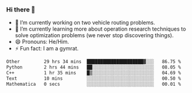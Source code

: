 ### Hi there 👋

- 🔭 I’m currently working on two vehicle routing problems.
- 🌱 I’m currently learning more about operation research techniques to solve optimization problems (we never stop discovering things).
- 😄 Pronouns: He/Him.
- ⚡ Fun fact: I am a gymrat.

<!-- - 📫 How to reach me: [oscarale930719@gmail.com](mailto:oscarale930719@gmail.com) -->

<!--
**oscaralejandro1907/oscaralejandro1907** is a ✨ _special_ ✨ repository because its `README.md` (this file) appears on your GitHub profile.

Here are some ideas to get you started:

- 🔭 I’m currently working on ...
- 🌱 I’m currently learning ...
- 👯 I’m looking to collaborate on ...
- 🤔 I’m looking for help with ...
- 💬 Ask me about ...
- 📫 How to reach me: ...
- 😄 Pronouns: ...
- ⚡ Fun fact: ...
-->

<!--START_SECTION:waka-->

```txt
Other         29 hrs 34 mins  █████████████████████▓░░░   86.75 %
Python        2 hrs 44 mins   ██░░░░░░░░░░░░░░░░░░░░░░░   08.05 %
C++           1 hr 35 mins    █▒░░░░░░░░░░░░░░░░░░░░░░░   04.69 %
Text          10 mins         ░░░░░░░░░░░░░░░░░░░░░░░░░   00.50 %
Mathematica   0 secs          ░░░░░░░░░░░░░░░░░░░░░░░░░   00.01 %
```

<!--END_SECTION:waka-->
